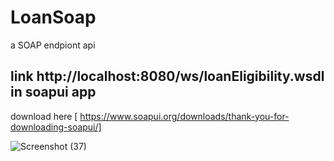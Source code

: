 # LoanSoap
a SOAP endpiont api 
## link http://localhost:8080/ws/loanEligibility.wsdl in soapui app  

download here [ https://www.soapui.org/downloads/thank-you-for-downloading-soapui/]



![Screenshot (37)](https://user-images.githubusercontent.com/38097150/125631362-e8db3cfc-479c-4fae-b2d0-8d8bdb39b274.png) 
